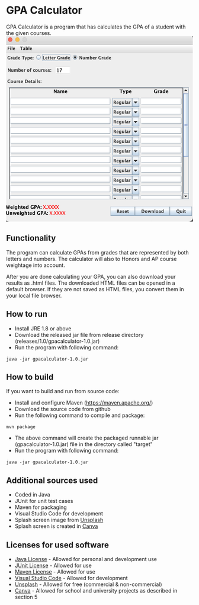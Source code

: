 # GPA Calculator

GPA Calculator is a program that has calculates the GPA of a student with the given courses.
<br />
<img src="GPACalculator.png" alt="GPA Calculator" height="500"/>

## Functionality
The program can calculate GPAs from grades that are represented by both letters and numbers. The calculator will also to Honors and AP course weightage into account. 

After you are done calculating your GPA, you can also download your results as .html files. The downloaded HTML files can be opened in a default browser. If they are not saved as HTML files, you convert them in your local file browser.

## How to run
- Install JRE 1.8 or above
- Download the released jar file from release directory (releases/1.0/gpacalculator-1.0.jar)
- Run the program with following command:
```
java -jar gpacalculator-1.0.jar
```

## How to build
If you want to build and run from source code:
- Install and configure Maven (https://maven.apache.org/)
- Download the source code from github
- Run the following command to compile and package:
```
mvn package
``` 
- The above command will create the packaged runnable jar (gpacalculator-1.0.jar) file in the directory called "target"
- Run the program with following command:
```
java -jar gpacalculator-1.0.jar
```

## Additional sources used
- Coded in Java
- JUnit for unit test cases
- Maven for packaging
- Visual Studio Code for development
- Splash screen image from [Unsplash](
https://images.unsplash.com/photo-1530333821974-f9fcfd6718c8?q=80&w=1000&auto=format&fit=crop&ixlib=rb-4.0.3&ixid=M3wxMjA3fDB8MHxzZWFyY2h8OHx8YnVpbGRpbmclMjBwYXR0ZXJufGVufDB8fDB8fHww)
- Splash screen is created in [Canva](https://canva.com)

## Licenses for used software
- [Java License](https://www.oracle.com/downloads/licenses/javase-license1.html) - Allowed for personal and development use
- [JUnit License](https://junit.org/junit4/license.html) - Allowed for use
- [Maven License](https://maven.apache.org/ref/3.0/license.html) - Allowed for use
- [Visual Studio Code](https://code.visualstudio.com/license) - Allowed for development
- [Unsplash](https://unsplash.com/license) - Allowed for free (commercial & non-commercial)
- [Canva](https://www.canva.com/policies/content-license-agreement/) - Allowed for school and university projects as described in section 5
